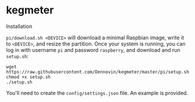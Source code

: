 kegmeter
========

Installation

`pi/download.sh <DEVICE>` will download a minimal Raspbian image, write it to `<DEVICE>`, and resize the partition.
Once your system is running, you can log in with username `pi` and password `raspberry`, and download and run `setup.sh`:

    wget https://raw.githubusercontent.com/Dennovin/kegmeter/master/pi/setup.sh
    chmod +x setup.sh
    ./setup.sh

You'll need to create the `config/settings.json` file. An example is provided.

